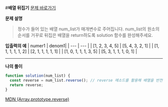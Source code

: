 #**배열 뒤집기**
[문제 바로가기](https://school.programmers.co.kr/learn/courses/30/lessons/120821)

**문제 설명**

> 정수가 들어 있는 배열 num_list가 매개변수로 주어집니다.
> num_list의 원소의 순서를 거꾸로 뒤집은 배열을 return하도록 solution 함수를 완성해주세요.

**입출력의 예**
| numer1 | denom1|
| --- | --- |
| [1, 2, 3, 4, 5] | [5, 4, 3, 2, 1] |
| [1, 1, 1, 1, 1, 2] | [2, 1, 1, 1, 1, 1] |
| [1, 0, 1, 1, 1, 3, 5] | [5, 3, 1, 1, 1, 0, 1] |

---
**나의 풀이**

```javascript
function solution(num_list) {
  const reverse = num_list.reverse(); // reverse 메소드를 활용해 배열을 반전
  return reverse;
}
```

[MDN (Array.prototype.reverse)](https://developer.mozilla.org/ko/docs/Web/JavaScript/Reference/Global_Objects/Array/reverse)
